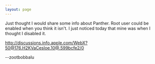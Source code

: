 ```yaml
---
layout: page
---
```


Just thought I would share some info about Panther. Root user could be enabled when you think it isn't. I just noticed today that mine was when I thought I disabled it.

http://discussions.info.apple.com/WebX?50@176.H2KVaCesloe.10@.599bcfe2/0

--zootbobbalu
